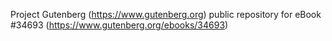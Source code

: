 Project Gutenberg (https://www.gutenberg.org) public repository for eBook #34693 (https://www.gutenberg.org/ebooks/34693)
